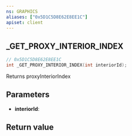 ```yaml
---
ns: GRAPHICS
aliases: ["0x5D1C5D8E62E8EE1C"]
apiset: client
---
```

## _GET_PROXY_INTERIOR_INDEX

```c
// 0x5D1C5D8E62E8EE1C
int _GET_PROXY_INTERIOR_INDEX(int interiorId);
```

Returns proxyInteriorIndex

## Parameters
* **interiorId**:

## Return value